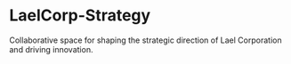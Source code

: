 # LaelCorp-Strategy
Collaborative space for shaping the strategic direction of Lael Corporation and driving innovation.
